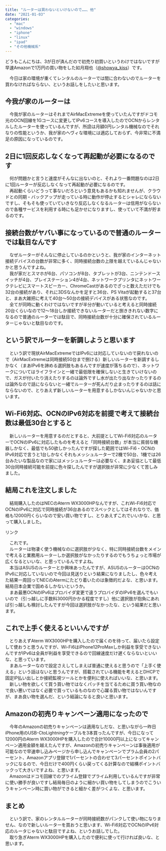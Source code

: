 ```yaml
---
title: "ルーターは買わないといけないので……、他"
date: "2021-01-03"
categories: 
  - "mac"
  - "windows"
  - "iphone"
  - "linux"
  - "ipad"
  - "その他機械系"
---
```


どうもこんにちは、3が日が済んだので初売り初買いというわけではないですが早速Amazonで1万円の買い物をした如月翔也（[@showya\_kiss](http://twitter.com/showya_kiss)）です。  
  
　今日は家の環境が重くてレンタルのルーターでは間に合わないのでルーターを買わなければならない、というお話しをしたいと思います。  

## 今我が家のルーターは

　今我が家のルーターはそれまでAirMacExtremeを使っていたんですがドコモ光のOCN回線を1Gコースに変更してIPv6コースを導入したのでOCNからレンタルしたルーターを使っているんですが、所詮は月額0円レンタル機械なのでそれなりの性能というか、我が家のヘヴィな環境には適応しておらず、今非常に不満足の原因になっているのです。  

## 2日に1回反応しなくなって再起動が必要になるのです

　何が問題かと言うと速度がそんなに出ないのと、それより一番問題なのは2日に1回ルーターが反応しなくなって再起動が必要になるのです。  
　再起動くらいどうって事ないだろという意見もあるかも知れませんが、クラウドとの同期・バックアップが走っている時に動作が停止するとシャレにならないですし、そもそも使っていていきなり反応しなくなるルーターは信用がならないので各種サービスを利用する時にも足かせになりますし、使っていて不満が貯まるのです。  

## 接続台数がヤバい事になっているので普通のルーターでは駄目なんです

　なぜルーターがそんなに停止しているのかというと、我が家のインターネット接続デバイスの台数が非常に多く、同時接続台数の上限を越えているんじゃないかと思うんですよね。  
　我が家だとスマホが6台、パソコンが8台、タブレットが3台、ニンテンドースイッチが4台、プレイステーション4が4台、ネットワークプリンタにネットワークテレビにスマートスピーカー、ChromeCastがあるのでざっと数えただけでも32台の接続があり、それに3DSなんかを足すと36台、PS Vitaが起動すると37台と、まあ大雑把に考えて40台〜50台の接続デバイスがある状態なのです。  
　全てが同時に動くわけではないですが半分が動いていると考えると同時接続20台くらいなので12〜18台しか接続できないルーターだと捌ききれない数字になるので普通のルーターでは駄目で、同時接続台数が十分に確保されているルーターじゃないと駄目なのです。  

## という訳でルーターを新調しようと思います

　という訳で現状AirMacExtremeではIPv6には対応していないので戻れないので（AirMacExtremeは同時接続50台まで捌ける）新しいルーターを新調するしかなく（まあIPv6を諦める選択肢もあるんですが速度が落ちるので）、ネットワークについてはライフラインと一緒で最低限を確保しないと生きていけないので、ガスが付いたり消えたりするのは論外ですし水が出たり出なかったりするのは論外なので話にならないと一緒でルーターが死んだり止まったりするのは話にならないので、とりあえず新しいルーターを用意するしかないんじゃないかと思います。  

## Wi-Fi6対応、OCNのIPv6対応を前提で考えて接続台数は最低30台とすると

　新しいルーターを用意するのだとすると、大前提としてWi-Fi6対応のルーターでOCNのIPv6に対応したものを考えると「同時接続台数」が本当に貧弱な機器しかなく、最低でも50欲しかったんですが探した範囲ではWi-Fi6・OCNのIPv6対応で言うと1台しかなくそれもメッシュルーターで2機で50台、1機では26台みたいな製品なので家にはメッシュルーターは必要なく、まあ妥協として最低30台同時接続可能を前提に色々探したんですが選択肢が非常に少なくて苦しみました。  

## 結局これを注文しました

　結局購入したのはNECのAterm WX3000HPなんですが、これWi-Fi6対応でOCNのIPv6に対応で同時接続が36台あるのでスペックとしてはそれなりで、価格も12000円くらいなので安い買い物ですし、とりあえずこれでいいかな、と思って購入しました。  
<script type="text/javascript">(function(b,c,f,g,a,d,e){b.MoshimoAffiliateObject=a;b[a]=b[a]||function(){arguments.currentScript=c.currentScript||c.scripts[c.scripts.length-2];(b[a].q=b[a].q||[]).push(arguments)};c.getElementById(a)||(d=c.createElement(f),d.src=g,d.id=a,e=c.getElementsByTagName("body")[0],e.appendChild(d))})(window,document,"script","//dn.msmstatic.com/site/cardlink/bundle.js","msmaflink");msmaflink({"n":"NEC 無線LAN Wi-Fi ルーター Wi-Fi 6(11ax)\/AX3000 Atermシリーズ 2ストリーム (5GHz帯 \/ 2.4GHz帯) AM-AX3000HP","b":"Aterm","t":"AM-AX3000HP","d":"https:\/\/m.media-amazon.com","c_p":"\/images\/I","p":["\/41JKQ-AwM-L.jpg","\/517HEw-W1oL.jpg","\/41aMPEj8BoL.jpg","\/41IYBWBTrfL.jpg","\/51spEC9RkEL.jpg","\/51NgUDwni6L.jpg","\/31WWZc9JeEL.jpg"],"u":{"u":"https:\/\/www.amazon.co.jp\/dp\/B089KC4SZF","t":"amazon","r_v":""},"aid":{"amazon":"2093955","rakuten":"2093954","yahoo":"2099557"},"eid":"nglmI","s":"s"});</script>

リンク

  
　これです。  
　ルーターは物凄く使う機械なのに選択肢が少なく、特に同時接続台数をメインで考えると業務用ルーターしか選択肢がなかったりするのでもうちょっと市場が広くなるといいな、と思っているんですよね。  
　本当はASUSのルーターとか興味あったんですが、ASUSのルーターはOCNのIPv6に対応していないので今回は見送りという結果になりましたし、色々考えた結果一周回ってNECのAtermにたどり着いたのは象徴的だよな、と思います。結局日本企業で固めるしかないというか。  
　まあ最悪OCNのIPv6はプロバイダ変更で違うプロバイダのIPv6を選んでもいいので（引っ越しに手数料3000円かかる程度ですし）他に選択肢が抱負にあれば引っ越しも検討したんですが今回は選択肢がなかったな、という結果だと思います。  

## これで上手く使えるといいんですが

　とりあえずAterm WX3000HPを購入したので届くのを待って、届いたら設定して使おうと思うんですが、Wi-Fi6はiPhone12ProMaxしか利益を享受できないんですがIPv6は全員が利益を享受できるので回線速度だけ遅くならないといいな、と思っています。  
　まあルーターなので設定さえしてしまえば普通に使えると思うので「上手く使える」という話はないと思うんですが、搭載されている機能を考えるとDHCPで固定IP払い出しとか接続監視ツールとかを便利に使えればいいな、と思います。  
　新しい物を欲しくて買う買い物ではなくパッチを当てるために買う買い物なので良い悪いではなく必要で買っているものなので心躍る買い物ではないんですが、まあ良い物を選んだ、という結論になると良いと思います。  

## Amazonの初売りキャンペーン適用になったので

　今年のAmazonの初売りキャンペーンは適用なしだな、と思いながら一昨日iPhone用のUSB-CtoLightningケーブルを3本買ったんですが、今日になって12000円のAterm WX3000HPを購入したので合計10000円以上になってキャンペーン適用金額を越えたんですが、Amazonの初売りキャンペーンは事後適用が可能なので早速申し込みページから申し込んでキャンペーンでプラム会員の2パーセント、Amazonアプリ登録で1パーセントの合わせて3パーセントポイントバックになるので、今日だけで400円くらい戻ってくる計算なので結構ポイントバックって大きいですよね、と思います。  
　Amazonはドコモ回線でのプライム登録でプライム利用しているんですが非常に使い勝手が良いですし結局毎日のように細かい買い物をしてしまうのでこういうキャンペーン時に買い物ができると細かく差がつくよな、と思います。  

## まとめ

　という訳で、家のレンタルルーターが同時接続数がパンクして使い物になりません、なので新しいルーターを買おうと思います、Wi-Fi6対応でOCNのIPv6対応のルータじゃないと駄目ですよね、というお話しでした。  
　取り急ぎAterm WX3000HPを購入したので便利に使って行ければ良いな、と思います。
